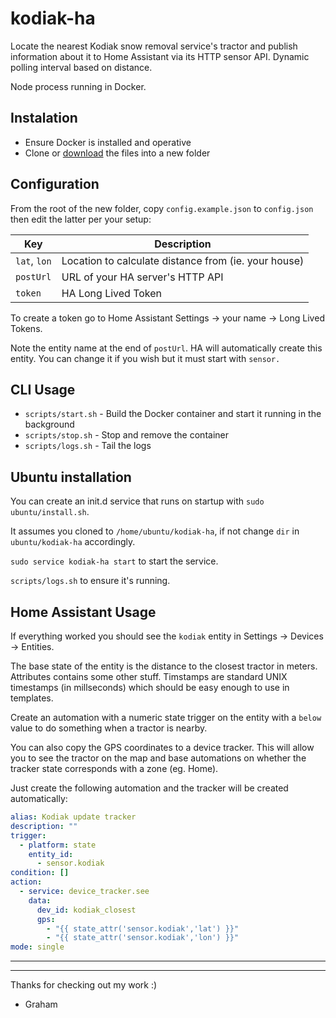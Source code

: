 # kodiak-ha

Locate the nearest Kodiak snow removal service's tractor and publish information about it to Home Assistant via its HTTP sensor API. Dynamic polling interval based on distance.

Node process running in Docker.

## Instalation

- Ensure Docker is installed and operative
- Clone or [download](https://github.com/grahamj/kodiak-ha/archive/refs/heads/main.zip) the files into a new folder

## Configuration

From the root of the new folder, copy `config.example.json` to `config.json` then edit the latter per your setup:

| Key | Description |
|-|-|
| `lat`, `lon` | Location to calculate distance from (ie. your house) |
| `postUrl` | URL of your HA server's HTTP API |
| `token` | HA Long Lived Token |

To create a token go to Home Assistant Settings -> your name -> Long Lived Tokens.

Note the entity name at the end of `postUrl`. HA will automatically create this entity. You can change it if you wish but it must start with `sensor.`

## CLI Usage

- `scripts/start.sh` - Build the Docker container and start it running in the background
- `scripts/stop.sh` - Stop and remove the container
- `scripts/logs.sh` - Tail the logs

## Ubuntu installation

You can create an init.d service that runs on startup with `sudo ubuntu/install.sh`.

It assumes you cloned to `/home/ubuntu/kodiak-ha`, if not change `dir` in `ubuntu/kodiak-ha` accordingly.

`sudo service kodiak-ha start` to start the service.

`scripts/logs.sh` to ensure it's running.

## Home Assistant Usage

If everything worked you should see the `kodiak` entity in Settings -> Devices -> Entities.

The base state of the entity is the distance to the closest tractor in meters. Attributes contains some other stuff. Timstamps are standard UNIX timestamps (in millseconds) which should be easy enough to use in templates.

Create an automation with a numeric state trigger on the entity with a `below` value to do something when a tractor is nearby.

You can also copy the GPS coordinates to a device tracker. This will allow you to see the tractor on the map and base automations on whether the tracker state corresponds with a zone (eg. Home).

Just create the following automation and the tracker will be created automatically:

```yaml
alias: Kodiak update tracker
description: ""
trigger:
  - platform: state
    entity_id:
      - sensor.kodiak
condition: []
action:
  - service: device_tracker.see
    data:
      dev_id: kodiak_closest
      gps:
        - "{{ state_attr('sensor.kodiak','lat') }}"
        - "{{ state_attr('sensor.kodiak','lon') }}"
mode: single
```

---
---
Thanks for checking out my work :)

- Graham